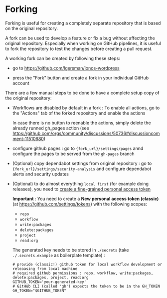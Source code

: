 # Forking

Forking is useful for creating a completely separate repository that is based on the original repository.

A fork can be used to develop a feature or fix a bug without affecting the original repository.
Especially when working on GitHub pipelines, it is useful to fork the repository to test the changes before creating a pull request.

A working fork can be created by following these steps:

- go to https://github.com/lgersman/ionos-wordpress

- press the "Fork" button and create a fork in your individual GitHub account

There are a few manual steps to be done to have a complete setup copy of the original repository:

- Workflows are disabled by default in a fork : To enable all actions, go to the "Actions" tab of the forked repository and enable the actions

  In case there is no button to reenable the actions, simply delete the already runned gh_pages action (see https://github.com/orgs/community/discussions/50736#discussioncomment-11510680)

- configure github pages : go to `{fork_url}/settings/pages` annd configure the pages to be served from the `gh-pages` branch

- (Optional) copy dependabot settings from original repository : go to `{fork_url}/settings/security-analysis` and configure dependabot alerts and security updates

- (Optional) to do almost everything `local first` (for example doing releases), you need to [create a fine-grained personal access token](https://docs.github.com/en/authentication/keeping-your-account-and-data-secure/managing-your-personal-access-tokens#creating-a-fine-grained-personal-access-token)

  **Important** : You need to create a **New personal access token (classic)** (at https://github.com/settings/tokens) with the following scopes:

  - `repo`
  - `workflow`
  - `write:packages`
  - `delete:packages`
  - `project`
  - `read:org`

  The generated key needs to be stored in `./secrets` (take `./.secrets.example` as boilerplate template) :

  ```
  # provide (classic!) github token for local workflow development or releaasing from local machine
  # required github permissions : repo, workflow, write:packages, delete:packages, project, read:org
  GITHUB_TOKEN='your-generated-key'
  # GitHub CLI (called 'gh') expects the token to be in the GH_TOKEN
  GH_TOKEN="$GITHUB_TOKEN"
  ```
